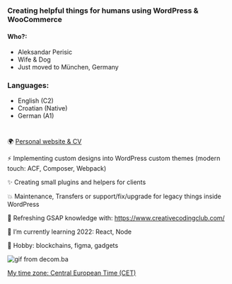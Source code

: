 ### Creating helpful things for humans using WordPress & WooCommerce
#### Who?: 
- Aleksandar Perisic
- Wife & Dog
- Just moved to München, Germany 

### Languages: 
- English (C2) 
- Croatian (Native)
- German (A1) 

#

🌍 [Personal website & CV](https://aleksandarperisic.com/)

⚡ Implementing custom designs into WordPress custom themes (modern touch: ACF, Composer, Webpack)

✨ Creating small plugins and helpers for clients 

💥 Maintenance, Transfers or support/fix/upgrade for legacy things inside WordPress

🤔 Refreshing GSAP knowledge with: https://www.creativecodingclub.com/

🌱 I’m currently learning 2022: React, Node  

🔭 Hobby: blockchains, figma, gadgets



![gif from decom.ba](https://github.com/apsolut/apsolut/blob/main/apsolut-space.gif?raw=true)

[My time zone: Central European Time (CET)](https://www.worldtimebuddy.com/?pl=1&lid=3191281,2825297,5419384,5128581&h=3191281&hf=1)


<!--
**apsolut/apsolut** is a ✨ _special_ ✨ repository because its `README.md` (this file) appears on your GitHub profile.

Here are some ideas to get you started:

- 🔭 I’m currently working on ...
- 🌱 I’m currently learning ...
- 👯 I’m looking to collaborate on ...
- 🤔 I’m looking for help with ...
- 💬 Ask me about ...
- 📫 How to reach me: ...
- 😄 Pronouns: ...
- ⚡ Fun fact: ...
-->
